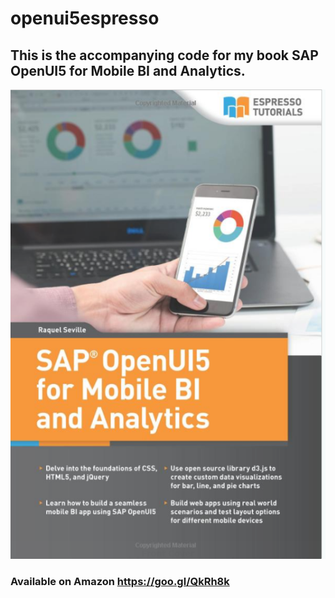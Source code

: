# openui5espresso

## This is the accompanying code for my book SAP OpenUI5 for Mobile BI and Analytics. 
![alt text](https://github.com/raquelseville/raquelseville.github.io/blob/master/sap_openui5.PNG)

### Available on Amazon https://goo.gl/QkRh8k
